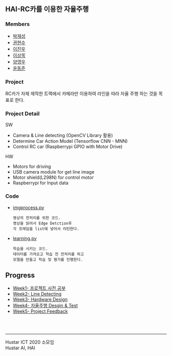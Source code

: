 ## HAI-RC카를 이용한 자율주행

### Members
- [박재성](https://github.com/wotjd0715)
- [권현수](https://github.com/KwonHyeonSu)
- [이진우](https://github.com/tgs04013)
- [이상목](https://github.com/SNMHZ)
- [양영우](https://github.com/YangYoungwoo)
- [윤동준](https://github.com/yundj4408)

### Project 
RC카가 자체 제작한 트랙에서 카메라만 이용하여 라인을 따라 자율 주행 하는 것을 목표로 한다.

### Project Detail
SW   
 - Camera & Line detecting (OpenCV Library 활용)
 - Determine Car Action Model (Tensorflow CNN - MNN)
 - Control RC car (Raspberrypi GPIO with Motor Drive)

HW
 - Motors for driving
 - USB camera module for get line image
 - Motor shield(L298N) for control motor
 - Raspberrypi for Input data

### Code
   - [imgprocess.py](/imgprocess.py)
      ```  
      영상의 전처리를 위한 코드.
      영상을 읽어서 Edge Detction후
      각 프레임을 list에 넣어서 리턴한다.
      ```
   - [learning.py](/learning.py)
      ```
      학습을 시키는 코드.
      데이터를 가져오고 학습 전 전처리를 하고
      모델을 만들고 학습 및 평가를 진행한다.
      ```
 ## Progress
 - [Week1- 프로젝트 사전 공부](/document/Week1.md)
 - [Week2- Line Detecting](/document/Week2.md) 
 - [Week3- Hardware Design](/document/Week3.md) 
 - [Week4- 자율주행 Desgin & Test](/document/Week4.md) 
 - [Week5- Project Feedback](/document/Week5.md)  
 
 <br><br>

 --------

Hustar ICT 2020 소모임<br>
Hustar AI, HAI